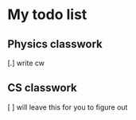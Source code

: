 # My todo list

## Physics classwork
[.] write cw

## CS classwork
[ ] will leave this for you to figure out


